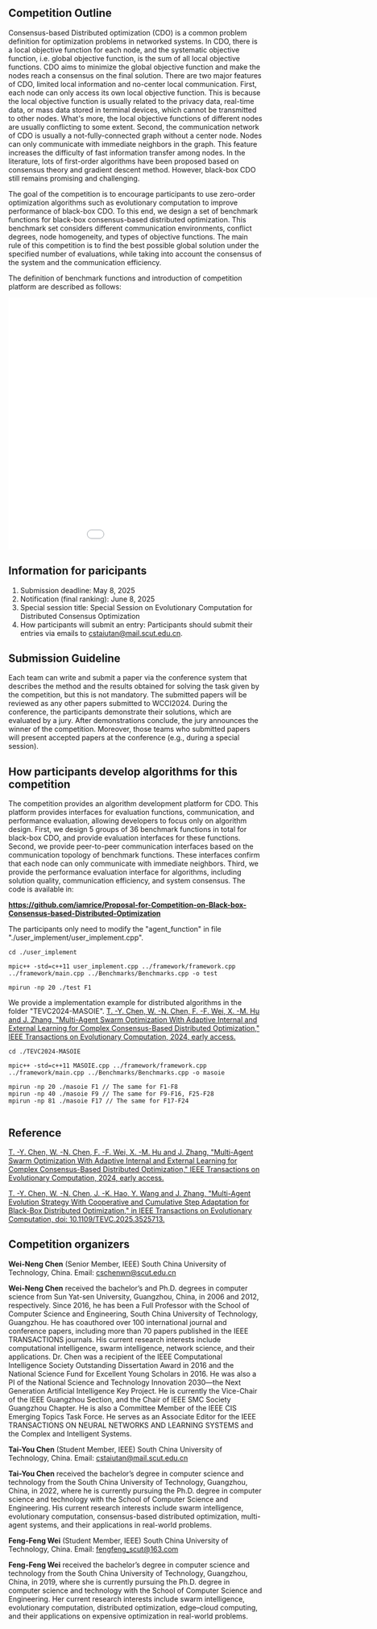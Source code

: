 
## Competition Outline

Consensus-based Distributed optimization (CDO) is a common problem definition for optimization problems in networked systems. In CDO, there is a local objective function for each node, and the systematic objective function, i.e. global objective function, is the sum of all local objective functions. CDO aims to minimize the global objective function and make the nodes reach a consensus on the final solution. There are two major features of CDO, limited local information and no-center local communication. First, each node can only access its own local objective function. This is because the local objective function is usually related to the privacy data, real-time data, or mass data stored in terminal devices, which cannot be transmitted to other nodes. What's more, the local objective functions of different nodes are usually conflicting to some extent. Second, the communication network of CDO is usually a not-fully-connected graph without a center node. Nodes can only communicate with immediate neighbors in the graph. This feature increases the difficulty of fast information transfer among nodes. In the literature, lots of first-order algorithms have been proposed based on consensus theory and gradient descent method. However, black-box CDO still remains promising and challenging. 

The goal of the competition is to encourage participants to use zero-order optimization algorithms such as evolutionary computation to improve performance of black-box CDO. To this end, we design a set of benchmark functions for black-box consensus-based distributed optimization. This benchmark set considers different communication environments, conflict degrees, node homogeneity, and types of objective functions. The main rule of this competition is to find the best possible global solution under the specified number of evaluations, while taking into account the consensus of the system and the communication efficiency.

The definition of benchmark functions and introduction of competition platform are described as follows:

<iframe src="./proposal_2025.pdf" width="1000" height="500" frameborder="0"></iframe>

## Information for paricipants

1. Submission deadline: May 8, 2025
2. Notification (final ranking): June 8, 2025
3. Special session title: Special Session on Evolutionary Computation for Distributed Consensus Optimization
4. How participants will submit an entry: Participants should submit their entries via emails to cstaiutan@mail.scut.edu.cn.

## Submission Guideline

Each team can write and submit a paper via the conference system that describes the method and the results obtained for solving the task given by the competition, but this is not mandatory. The submitted papers will be reviewed as any other papers submitted to WCCI2024. During the conference, the participants demonstrate their solutions, which are evaluated by a jury. After demonstrations conclude, the jury announces the winner of the competition. Moreover, those teams who submitted papers will present accepted papers at the conference (e.g., during a special session). 

## How participants develop algorithms for this competition

The competition provides an algorithm development platform for CDO. This platform provides interfaces for evaluation functions, communication, and performance evaluation, allowing developers to focus only on algorithm design. First, we design 5 groups of 36 benchmark functions in total for black-box CDO, and provide evaluation interfaces for these functions. Second, we provide peer-to-peer communication interfaces based on the communication topology of benchmark functions. These interfaces confirm that each node can only communicate with immediate neighbors. Third, we provide the performance evaluation interface for algorithms, including solution quality, communication efficiency, and system consensus. The code is available in:

**https://github.com/iamrice/Proposal-for-Competition-on-Black-box-Consensus-based-Distributed-Optimization**

The participants only need to modify the "agent_function" in file "./user_implement/user_implement.cpp". 
```
cd ./user_implement

mpic++ -std=c++11 user_implement.cpp ../framework/framework.cpp ../framework/main.cpp ../Benchmarks/Benchmarks.cpp -o test

mpirun -np 20 ./test F1

```

We provide a implementation example for distributed algorithms in the folder "TEVC2024-MASOIE". [T. -Y. Chen, W. -N. Chen, F. -F. Wei, X. -M. Hu and J. Zhang, "Multi-Agent Swarm Optimization With Adaptive Internal and External Learning for Complex Consensus-Based Distributed Optimization," IEEE Transactions on Evolutionary Computation, 2024, early access.](https://ieeexplore.ieee.org/abstract/document/10477458)

```
cd ./TEVC2024-MASOIE

mpic++ -std=c++11 MASOIE.cpp ../framework/framework.cpp ../framework/main.cpp ../Benchmarks/Benchmarks.cpp -o masoie

mpirun -np 20 ./masoie F1 // The same for F1-F8
mpirun -np 40 ./masoie F9 // The same for F9-F16, F25-F28
mpirun -np 81 ./masoie F17 // The same for F17-F24


```

## Reference

[T. -Y. Chen, W. -N. Chen, F. -F. Wei, X. -M. Hu and J. Zhang, "Multi-Agent Swarm Optimization With Adaptive Internal and External Learning for Complex Consensus-Based Distributed Optimization," IEEE Transactions on Evolutionary Computation, 2024, early access.](https://ieeexplore.ieee.org/abstract/document/10477458) 

[T. -Y. Chen, W. -N. Chen, J. -K. Hao, Y. Wang and J. Zhang, "Multi-Agent Evolution Strategy With Cooperative and Cumulative Step Adaptation for Black-Box Distributed Optimization," in IEEE Transactions on Evolutionary Computation, doi: 10.1109/TEVC.2025.3525713.](https://ieeexplore.ieee.org/document/10824905)

## Competition organizers

**Wei-Neng Chen** (Senior Member, IEEE)
South China University of Technology, China.
Email: cschenwn@scut.edu.cn

**Wei-Neng Chen** received the bachelor’s and Ph.D. degrees in computer science from Sun Yat-sen University, Guangzhou, China, in 2006 and 2012, respectively. Since 2016, he has been a Full Professor with the School of Computer Science and Engineering, South China University of Technology, Guangzhou. He has coauthored over 100 international journal and conference papers, including more than 70 papers published in the IEEE TRANSACTIONS journals. His current research interests include computational intelligence, swarm intelligence, network science, and their applications. Dr. Chen was a recipient of the IEEE Computational Intelligence Society Outstanding Dissertation Award in 2016 and the National Science Fund for Excellent Young Scholars in 2016. He was also a PI of the National Science and Technology Innovation 2030—the Next Generation Artificial Intelligence Key Project. He is currently the Vice-Chair of the IEEE Guangzhou Section, and the Chair of IEEE SMC Society Guangzhou Chapter. He is also a Committee Member of the IEEE CIS Emerging Topics Task Force. He serves as an Associate Editor for the IEEE TRANSACTIONS ON NEURAL NETWORKS AND LEARNING SYSTEMS and the Complex and Intelligent Systems.


**Tai-You Chen** (Student Member, IEEE)
South China University of Technology, China.
Email: cstaiutan@mail.scut.edu.cn

**Tai-You Chen** received the bachelor’s degree in computer science and technology from the South China University of Technology, Guangzhou, China, in 2022, where he is currently pursuing the Ph.D. degree in computer science and technology with the School of Computer Science and Engineering.  His current research interests include swarm intelligence, evolutionary computation, consensus-based distributed optimization, multi-agent systems, and their applications in real-world problems.

**Feng-Feng Wei** (Student Member, IEEE)
South China University of Technology, China.
Email: fengfeng_scut@163.com

**Feng-Feng Wei** received the bachelor’s degree in computer science and technology from the South China University of Technology, Guangzhou, China, in 2019, where she is currently pursuing the Ph.D. degree in computer science and technology with the School of Computer Science and Engineering.  Her current research interests include swarm intelligence, evolutionary computation, distributed optimization, edge–cloud computing, and their applications on expensive optimization in real-world problems.

